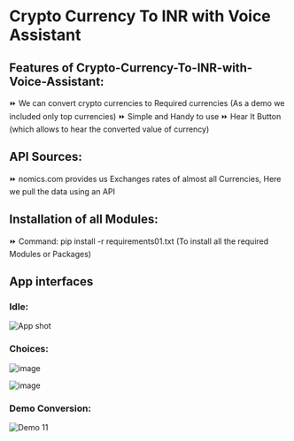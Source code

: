 #                                               Crypto Currency To INR with Voice Assistant

## Features of Crypto-Currency-To-INR-with-Voice-Assistant:

⏩ We can convert crypto currencies to Required currencies (As a demo we included only top currencies)
⏩ Simple and Handy to use 
⏩ Hear It Button (which allows to hear the converted value of currency)
  
## API Sources:
⏩ nomics.com provides us Exchanges rates of almost all Currencies, Here we pull the data using an API 

## Installation of all Modules:

⏩ Command: pip install -r requirements01.txt (To install all the required Modules or Packages)

## App interfaces 

### Idle:



 ![App shot](https://user-images.githubusercontent.com/85556510/122933034-e1f86780-d38b-11eb-85e2-f68ea39e5b9a.JPG)



### Choices:


![image](https://user-images.githubusercontent.com/85556510/122938925-ca6fad80-d390-11eb-9862-e379d3babffe.png)


![image](https://user-images.githubusercontent.com/85556510/122939599-64cff100-d391-11eb-9c41-4fd3ba78f7e1.png)





### Demo Conversion:




![Demo 11](https://user-images.githubusercontent.com/85556510/122936810-13befd80-d38f-11eb-9c85-f38ea912d112.JPG)





